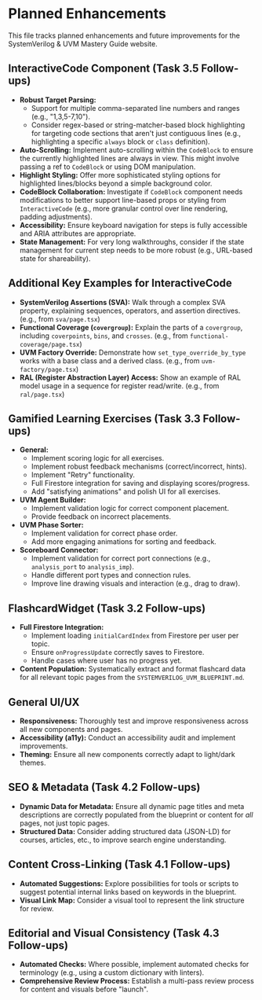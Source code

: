 # Planned Enhancements

This file tracks planned enhancements and future improvements for the SystemVerilog & UVM Mastery Guide website.

## InteractiveCode Component (Task 3.5 Follow-ups)

*   **Robust Target Parsing:**
    *   Support for multiple comma-separated line numbers and ranges (e.g., "1,3,5-7,10").
    *   Consider regex-based or string-matcher-based block highlighting for targeting code sections that aren't just contiguous lines (e.g., highlighting a specific `always` block or `class` definition).
*   **Auto-Scrolling:** Implement auto-scrolling within the `CodeBlock` to ensure the currently highlighted lines are always in view. This might involve passing a ref to `CodeBlock` or using DOM manipulation.
*   **Highlight Styling:** Offer more sophisticated styling options for highlighted lines/blocks beyond a simple background color.
*   **CodeBlock Collaboration:** Investigate if `CodeBlock` component needs modifications to better support line-based props or styling from `InteractiveCode` (e.g., more granular control over line rendering, padding adjustments).
*   **Accessibility:** Ensure keyboard navigation for steps is fully accessible and ARIA attributes are appropriate.
*   **State Management:** For very long walkthroughs, consider if the state management for current step needs to be more robust (e.g., URL-based state for shareability).

## Additional Key Examples for InteractiveCode

*   **SystemVerilog Assertions (SVA):** Walk through a complex SVA property, explaining sequences, operators, and assertion directives. (e.g., from `sva/page.tsx`)
*   **Functional Coverage (`covergroup`):** Explain the parts of a `covergroup`, including `coverpoints`, `bins`, and `crosses`. (e.g., from `functional-coverage/page.tsx`)
*   **UVM Factory Override:** Demonstrate how `set_type_override_by_type` works with a base class and a derived class. (e.g., from `uvm-factory/page.tsx`)
*   **RAL (Register Abstraction Layer) Access:** Show an example of RAL model usage in a sequence for register read/write. (e.g., from `ral/page.tsx`)

## Gamified Learning Exercises (Task 3.3 Follow-ups)

*   **General:**
    *   Implement scoring logic for all exercises.
    *   Implement robust feedback mechanisms (correct/incorrect, hints).
    *   Implement "Retry" functionality.
    *   Full Firestore integration for saving and displaying scores/progress.
    *   Add "satisfying animations" and polish UI for all exercises.
*   **UVM Agent Builder:**
    *   Implement validation logic for correct component placement.
    *   Provide feedback on incorrect placements.
*   **UVM Phase Sorter:**
    *   Implement validation for correct phase order.
    *   Add more engaging animations for sorting and feedback.
*   **Scoreboard Connector:**
    *   Implement validation for correct port connections (e.g., `analysis_port` to `analysis_imp`).
    *   Handle different port types and connection rules.
    *   Improve line drawing visuals and interaction (e.g., drag to draw).

## FlashcardWidget (Task 3.2 Follow-ups)

*   **Full Firestore Integration:**
    *   Implement loading `initialCardIndex` from Firestore per user per topic.
    *   Ensure `onProgressUpdate` correctly saves to Firestore.
    *   Handle cases where user has no progress yet.
*   **Content Population:** Systematically extract and format flashcard data for all relevant topic pages from the `SYSTEMVERILOG_UVM_BLUEPRINT.md`.

## General UI/UX

*   **Responsiveness:** Thoroughly test and improve responsiveness across all new components and pages.
*   **Accessibility (a11y):** Conduct an accessibility audit and implement improvements.
*   **Theming:** Ensure all new components correctly adapt to light/dark themes.

## SEO & Metadata (Task 4.2 Follow-ups)

*   **Dynamic Data for Metadata:** Ensure all dynamic page titles and meta descriptions are correctly populated from the blueprint or content for *all* pages, not just topic pages.
*   **Structured Data:** Consider adding structured data (JSON-LD) for courses, articles, etc., to improve search engine understanding.

## Content Cross-Linking (Task 4.1 Follow-ups)

*   **Automated Suggestions:** Explore possibilities for tools or scripts to suggest potential internal links based on keywords in the blueprint.
*   **Visual Link Map:** Consider a visual tool to represent the link structure for review.

## Editorial and Visual Consistency (Task 4.3 Follow-ups)

*   **Automated Checks:** Where possible, implement automated checks for terminology (e.g., using a custom dictionary with linters).
*   **Comprehensive Review Process:** Establish a multi-pass review process for content and visuals before "launch".
